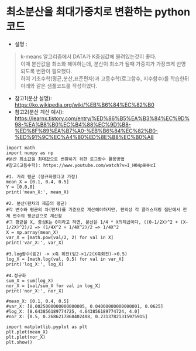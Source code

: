 # 최소분산을 최대가중치로 변환하는 python코드

- 설명 : 
> k-means 알고리즘에서 DATA가 K중심값에 몰려있는것이 좋다.   
> 이때 분산값을 최소화 해야하는데, 분산이 최소가 될때 가중치가 가장크게 반영되도록 변환이 필요했다.  
> 하여 기초수학(평균,분산,표준편차)과 고등수학(로그함수, 지수함수)를 학습한뒤 아래와 같은 샘플코드를 작성하였다. 

- 참고1(분산 설명): https://ko.wikipedia.org/wiki/%EB%B6%84%EC%82%B0  
- 참고2(분산 계산 예시): https://learnx.tistory.com/entry/%ED%86%B5%EA%B3%84%EC%9D%98-%EA%B8%B0%EC%B4%88%EC%9D%B8-%ED%8F%89%EA%B7%A0-%EB%B6%84%EC%82%B0-%ED%91%9C%EC%A4%80%ED%8E%B8%EC%B0%A8  

```
import math
import numpy as np
#분산 최소값을 최대값으로 변환하기 위한 로그함수 활용방법
#참고(고등수학): https://www.youtube.com/watch?v=I_H04p9HHcI

#1. 거리 평균 (정규화했다고 가정)
mean_X = [0.1, 0.4, 0.5]
Y = [0,0,0]
print('mean_X:', mean_X)

#2. 분산(편차의 제곱의 평균)
#각 변수와 평균의 차(편차)를 기준으로 계산해야하지만, 편의상 각 클러스터링 집단에서 전체 변수의 평균값으로 계산함
#그 평균을 X, 중심K는 0이라고 하면, 분산은 1/4 * X의제곱이다, ((0-1/2X)^2 + (X-1/2X)^2)/2 => (1/4X^2 + 1/4X^2)/2 => 1/4X^2
X = np.array(mean_X)
var_X = [math.pow(val/2, 2) for val in X]     
print('var_X:', var_X)

#3.log함수(밑2) -> x축 회전(밑2->1/2(X축회전)->0.5)
log_X = [math.log(val, 0.5) for val in var_X]
print('log_X:', log_X)

#4.정규화
sum_X = sum(log_X)
nor_X = [val/sum_X for val in log_X]
print('nor_X:', nor_X)

#mean_X: [0.1, 0.4, 0.5]
#var_X: [0.0025000000000000005, 0.04000000000000001, 0.0625]
#log_X: [8.643856189774725, 4.643856189774724, 4.0]
#nor_X: [0.5, 0.2686217868402408, 0.23137821315975915]

import matplotlib.pyplot as plt
plt.plot(mean_X)
plt.plot(nor_X)
plt.show()
```
